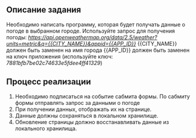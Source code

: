 ## Описание задания

Необходимо написать программу, которая будет получать данные о погоде в выбранном городе.
Используйте запрос для получения погоды: *https://api.openweathermap.org/data/2.5/weather?units=metric&q={{CITY_NAME}}&appid={{APP_ID}}*
{{CITY_NAME}} должен быть заменен на имя города
{{APP_ID}} должен быть заменен на ключ приложения (используйте ключ: *7881bfb7be02c74633e5fdee4ff41329*)

## Процесс реализации

1. Необходимо подписаться на событие сабмита формы. По сабмиту формы отправлять запрос за данными о погоде
2. При получении данных, отображать их на странице.
3. Данные должны сохраняться в локальном хранилище.
4. Обновление страницы должно восстанавливать данные из локального хранилища.